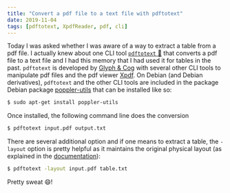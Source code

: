 ```yaml
---
title: "Convert a pdf file to a text file with pdftotext"
date: 2019-11-04
tags: [pdftotext, XpdfReader, pdf, cli]
---
```


Today I was asked whether I was aware of a way to extract a table from a pdf
file. I actually knew about one CLI tool [`pdftotext`
:link:](https://www.xpdfreader.com/pdftotext-man.html) that converts a pdf file
to a text file and I had this memory that I had used it for tables in the
past. `pdftotext` is developed by [Glyph & Cog](https://www.glyphandcog.com/)
with several other CLI tools to manipulate pdf files and the pdf viewer
[Xpdf](https://www.xpdfreader.com/index.html). On Debian (and Debian
derivatives), `pdftotext` and the other CLI tools are included in the package Debian package
[poppler-utils](https://packages.debian.org/buster/poppler-utils) that can be installed like so:


```sh
$ sudo apt-get install poppler-utils
```

Once installed, the following command line does the conversion

```sh
$ pdftotext input.pdf output.txt
```

There are several additional option and if one means to extract a table, the `-layout` option is pretty helpful as it maintains the original physical layout (as explained in the [documentation](https://www.xpdfreader.com/pdftotext-man.html)):


```sh
$ pdftotext -layout input.pdf table.txt
```

Pretty sweat :smile:!